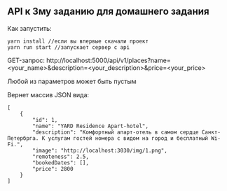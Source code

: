 ## API к 3му заданию для домашнего задания

Как запустить:
```
yarn install //если вы впервые скачали проект
yarn run start //запускает сервер с api
```

GET-запрос: http://localhost:5000/api/v1/places?name=<your_name>&description=<your_description>&price=<your_price>

Любой из параметров может быть пустым

Вернет массив JSON вида:
```
[
    {
        "id": 1,
        "name": "YARD Residence Apart-hotel",
        "description": "Комфортный апарт-отель в самом сердце Санкт-Петербрга. К услугам гостей номера с видом на город и бесплатный Wi-Fi.",
        "image": "http://localhost:3030/img/1.png",
        "remoteness": 2.5,
        "bookedDates": [],
        "price": 2800
    }
]
```